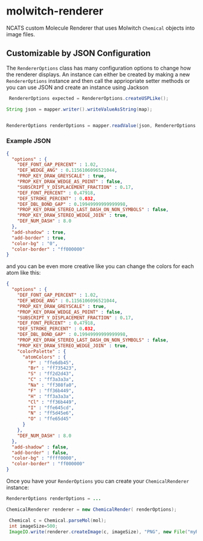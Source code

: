 # molwitch-renderer

NCATS custom Molecule Renderer that uses Molwitch `Chemical` objects into image files.

## Customizable by JSON Configuration

The `RendererOptions` class has many configuration options to change how the renderer displays.  An instance can either be created by making a new `RendererOptions` instance
and then call the appriopriate setter methods or you can use JSON and create an instance using Jackson 

```java
 RendererOptions expected = RendererOptions.createUSPLike();

String json = mapper.writer().writeValueAsString(map);


RendererOptions renderOptions = mapper.readValue(json, RendererOptions.class);
```
### Example JSON

```json
{
  "options" : {
    "DEF_FONT_GAP_PERCENT" : 1.02,
    "DEF_WEDGE_ANG" : 0.1156106096521044,
    "PROP_KEY_DRAW_GREYSCALE" : true,
    "PROP_KEY_DRAW_WEDGE_AS_POINT" : false,
    "SUBSCRIPT_Y_DISPLACEMENT_FRACTION" : 0.17,
    "DEF_FONT_PERCENT" : 0.47918,
    "DEF_STROKE_PERCENT" : 0.032,
    "DEF_DBL_BOND_GAP" : 0.19949999999999998,
    "PROP_KEY_DRAW_STEREO_LAST_DASH_ON_NON_SYMBOLS" : false,
    "PROP_KEY_DRAW_STEREO_WEDGE_JOIN" : true,
    "DEF_NUM_DASH" : 8.0
  },
  "add-shadow" : true,
  "add-border" : true,
  "color-bg" : "0",
  "color-border" : "ff000000"
}
```


and you can be even more creative like you can change the colors for each atom like this:
```json
{
  "options" : {
    "DEF_FONT_GAP_PERCENT" : 1.02,
    "DEF_WEDGE_ANG" : 0.1156106096521044,
    "PROP_KEY_DRAW_GREYSCALE" : true,
    "PROP_KEY_DRAW_WEDGE_AS_POINT" : false,
    "SUBSCRIPT_Y_DISPLACEMENT_FRACTION" : 0.17,
    "DEF_FONT_PERCENT" : 0.47918,
    "DEF_STROKE_PERCENT" : 0.032,
    "DEF_DBL_BOND_GAP" : 0.19949999999999998,
    "PROP_KEY_DRAW_STEREO_LAST_DASH_ON_NON_SYMBOLS" : false,
    "PROP_KEY_DRAW_STEREO_WEDGE_JOIN" : true,
    "colorPalette" : {
      "atomColors" : {
        "P" : "ffe6db45",
        "Br" : "ff735423",
        "S" : "ff2d2d43",
        "C" : "ff3a3a3a",
        "Na" : "ff308fa0",
        "F" : "ff36b449",
        "H" : "ff3a3a3a",
        "Cl" : "ff36b449",
        "I" : "ffe645cd",
        "N" : "ff5d45e6",
        "O" : "ffe65d45"
      }
    },
    "DEF_NUM_DASH" : 8.0
  },
  "add-shadow" : false,
  "add-border" : false,
  "color-bg" : "ffff0000",
  "color-border" : "ff000000"
}
```

Once you have your `RenderOptions` you can create your `ChemicalRenderer` instance:

```java
RendererOptions renderOptions = ...

ChemicalRenderer renderer = new ChemicalRender( renderOptions);

 Chemical c = Chemical.parseMol(mol);
 int imageSize=500;
 ImageIO.write(renderer.createImage(c, imageSize), "PNG", new File("myRenderedImage.png"));
```
